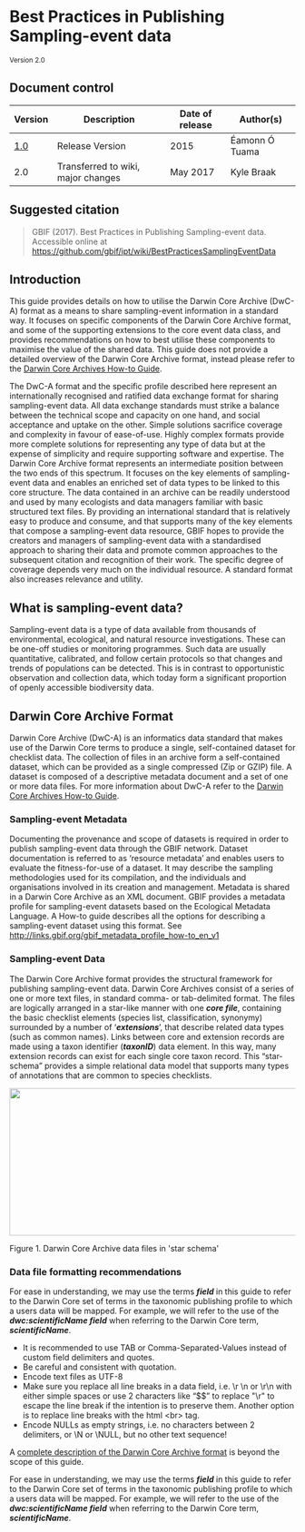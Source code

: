 # Best Practices in Publishing Sampling-event data
<sup>Version 2.0</sup>

## Document control

| Version | Description             | Date of release | Author(s)    |
|---------|-------------------------|-----------------|--------------|
| [1.0](http://links.gbif.org/ipt-sample-data-primer)   | Release Version         | 2015    | Éamonn Ó Tuama |
| 2.0 | Transferred to wiki, major changes | May 2017   | Kyle Braak |

## Suggested citation

> GBIF (2017). Best Practices in Publishing Sampling-event data. Accessible online at https://github.com/gbif/ipt/wiki/BestPracticesSamplingEventData

## Introduction

This guide provides details on how to utilise the Darwin Core Archive (DwC-A) format as a means to share sampling-event information in a standard way. It focuses on specific components of the Darwin Core Archive format, and some of the supporting extensions to the core event data class, and provides recommendations on how to best utilise these components to maximise the value of the shared data. This guide does not provide a detailed overview of the Darwin Core Archive format, instead please refer to the [Darwin Core Archives How-to Guide](https://github.com/gbif/ipt/wiki/DwCAHowToGuide).

The DwC-A format and the specific profile described here represent an internationally recognised and ratified data exchange format for sharing sampling-event data. All data exchange standards must strike a balance between the technical scope and capacity on one hand, and social acceptance and uptake on the other. Simple solutions sacrifice coverage and complexity in favour of ease-of-use. Highly complex formats provide more complete solutions for representing any type of data but at the expense of simplicity and require supporting software and expertise. The Darwin Core Archive format represents an intermediate position between the two ends of this spectrum. It focuses on the key elements of sampling-event data and enables an enriched set of data types to be linked to this core structure. The data contained in an archive can be readily understood and used by many ecologists and data managers familiar with basic structured text files. By providing an international standard that is relatively easy to produce and consume, and that supports many of the key elements that compose a sampling-event data resource, GBIF hopes to provide the creators and managers of sampling-event data with a standardised approach to sharing their data and promote common approaches to the subsequent citation and recognition of their work. The specific degree of coverage depends very much on the individual resource. A standard format also increases relevance and utility.

## What is sampling-event data?

Sampling-event data is a type of data available from thousands of environmental, ecological, and natural resource investigations. These can be one-off studies or monitoring programmes. Such data are usually quantitative, calibrated, and follow certain protocols so that changes and trends of populations can be detected. This is in contrast to opportunistic observation and collection data, which today form a significant proportion of openly accessible biodiversity data. 

Darwin Core Archive Format
--------------------------

Darwin Core Archive (DwC-A) is an informatics data standard that makes use of the Darwin Core terms to produce a single, self-contained dataset for checklist data. The collection of files in an archive form a self-contained dataset, which can be provided as a single compressed (Zip or GZIP) file. A dataset is composed of a descriptive metadata document and a set of one or more data files. For more information about DwC-A refer to the [Darwin Core Archives How-to Guide](https://github.com/gbif/ipt/wiki/DwCAHowToGuide).

### Sampling-event Metadata

Documenting the provenance and scope of datasets is required in order to publish sampling-event data through the GBIF network. Dataset documentation is referred to as ‘resource metadata’ and enables users to evaluate the fitness-for-use of a dataset. It may describe the sampling methodologies used for its compilation, and the individuals and organisations involved in its creation and management. Metadata is shared in a Darwin Core Archive as an XML document. GBIF provides a metadata profile for sampling-event datasets based on the Ecological Metadata Language. A How-to guide describes all the options for describing a sampling-event dataset using this format. See <http://links.gbif.org/gbif_metadata_profile_how-to_en_v1>

### Sampling-event Data

The Darwin Core Archive format provides the structural framework for publishing sampling-event data. Darwin Core Archives consist of a series of one or more text files, in standard comma- or tab-delimited format. The files are logically arranged in a star-like manner with one ***core file***, containing the basic checklist elements (species list, classification, synonymy) surrounded by a number of ‘***extensions***’, that describe related data types (such as common names). Links between core and extension records are made using a taxon identifier (***taxonID***) data element. In this way, many extension records can exist for each single core taxon record. This “star-schema” provides a simple relational data model that supports many types of annotations that are common to species checklists.

<img src='https://github.com/gbif/ipt/wiki/gbif-ipt-docs/figures/dwc-a_checklist.png' width="569" height="260" />

Figure 1. Darwin Core Archive data files in 'star schema'

### Data file formatting recommendations

For ease in understanding, we may use the terms ***field*** in this guide to refer to the Darwin Core set of terms in the taxonomic publishing profile to which a users data will be mapped. For example, we will refer to the use of the ***dwc:scientificName field*** when referring to the Darwin Core term, ***scientificName***.

-   It is recommended to use TAB or Comma-Separated-Values instead of custom field delimiters and quotes.
-   Be careful and consistent with quotation.
-   Encode text files as UTF-8
-   Make sure you replace all line breaks in a data field, i.e. \\r \\n or \\r\\n with either simple spaces or use 2 characters like “$$” to replace "\\r" to escape the line break if the intention is to preserve them. Another option is to replace line breaks with the html &lt;br&gt; tag.
-   Encode NULLs as empty strings, i.e. no characters between 2 delimiters, or \\N or \\NULL, but no other text sequence!

A [complete description of the Darwin Core Archive format](http://links.gbif.org/gbif_dwca_how_to_guide_en_v1) is beyond the scope of this guide.

For ease in understanding, we may use the terms ***field*** in this guide to refer to the Darwin Core set of terms in the taxonomic publishing profile to which a users data will be mapped. For example, we will refer to the use of the ***dwc:scientificName field*** when referring to the Darwin Core term, ***scientificName***.